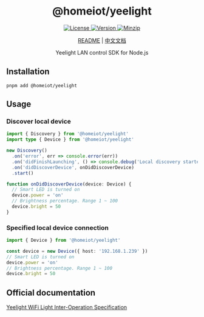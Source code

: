 <h1 align="center">@homeiot/yeelight</h1>

<p align="center">
  <a href="https://github.com/qq15725/homeiot/blob/master/LICENSE" class="mr-3">
    <img src="https://img.shields.io/npm/l/homeiot.svg" alt="License">
  </a>
  <a href="https://www.npmjs.com/package/@homeiot/yeelight">
    <img src="https://img.shields.io/npm/v/@homeiot/yeelight.svg" alt="Version">
  </a>
  <a href="https://cdn.jsdelivr.net/npm/@homeiot/yeelight/dist/index.js">
    <img src="https://img.shields.io/bundlephobia/minzip/@homeiot/yeelight" alt="Minzip">
  </a>
</p>

<p align="center"><a href="README.md">README</a> | <a href="README_zh.md">中文文档</a></p>

<p align="center">Yeelight LAN control SDK for Node.js</p>

## Installation

```shell
pnpm add @homeiot/yeelight
```

## Usage

### Discover local device

```ts
import { Discovery } from '@homeiot/yeelight'
import type { Device } from '@homeiot/yeelight'

new Discovery()
  .on('error', err => console.error(err))
  .on('didFinishLaunching', () => console.debug('Local discovery started'))
  .on('didDiscoverDevice', onDidDiscoverDevice)
  .start()

function onDidDiscoverDevice(device: Device) {
  // Smart LED is turned on
  device.power = 'on'
  // Brightness percentage. Range 1 ~ 100
  device.bright = 50
}
```

### Specified local device connection

```ts
import { Device } from '@homeiot/yeelight'

const device = new Device({ host: '192.168.1.239' })
// Smart LED is turned on
device.power = 'on'
// Brightness percentage. Range 1 ~ 100
device.bright = 50
```

## Official documentation

[Yeelight WiFi Light Inter-Operation Specification](https://www.yeelight.com/download/Yeelight_Inter-Operation_Spec.pdf)
